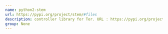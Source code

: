 ```yaml
---
name: python2-stem
url: https://pypi.org/project/stem/#files
description: controller library for Tor. URL : https://pypi.org/project/stem/#files Groups : None
group: None
---
```

